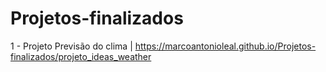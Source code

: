 # Projetos-finalizados
 1 - Projeto Previsão do clima | https://marcoantonioleal.github.io/Projetos-finalizados/projeto_ideas_weather <br>

